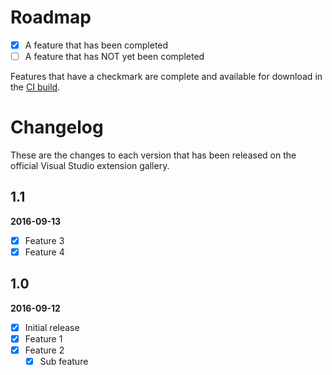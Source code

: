 # Roadmap

- [x] A feature that has been completed
- [ ] A feature that has NOT yet been completed

Features that have a checkmark are complete and available for
download in the
[CI build](http://vsixgallery.com/extension/dd067b6f-96bd-4d0d-be4b-cd0d62fc66b8/).

# Changelog

These are the changes to each version that has been released
on the official Visual Studio extension gallery.

## 1.1

**2016-09-13**

- [x] Feature 3
- [x] Feature 4

## 1.0

**2016-09-12**

- [x] Initial release
- [x] Feature 1
- [x] Feature 2
  - [x] Sub feature